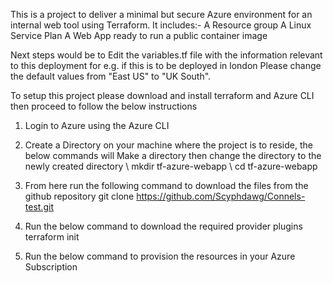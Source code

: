 This is a project to deliver a minimal but secure Azure environment for an internal web tool using Terraform.
It includes:-
    A Resource group
    A Linux Service Plan
    A Web App ready to run a public container image

Next steps would be to Edit the variables.tf file with the information relevant to this deployment for e.g. if this is to be deployed in london
Please change the default values from "East US" to "UK South".

To setup this project please download and install terraform and Azure CLI then proceed to follow the below instructions

1. Login to Azure using the Azure CLI
2. Create a Directory on your machine where the project is to reside, the below commands will Make a directory then change the directory to the newly created directory
    \\  mkdir tf-azure-webapp
    \\  cd tf-azure-webapp
3. From here run the following command to download the files from the github repository
      git clone https://github.com/Scyphdawg/Connels-test.git

4. Run the below command to download the required provider plugins
  terraform init
5. Run the below command to provision the resources in your Azure Subscription
